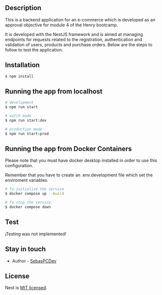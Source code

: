 ## Description

This is a backend application for an e-commerce which is developed as an approval objective for module 4 of the Henry bootcamp.

It is developed with the NestJS framework and is aimed at managing endpoints for requests related to the registration, authentication and validation of users, products and purchase orders. Below are the steps to follow to test the application.

## Installation

```bash
$ npm install
```

## Running the app from localhost

```bash
# development
$ npm run start

# watch mode
$ npm run start:dev

# production mode
$ npm run start:prod
```

## Running the app from Docker Containers

Please note that you must have docker desktop installed in order to use this configuration.

Remember that you have to create an .env.development file which set the enviroment variables.

```bash
# To initialize the service
$ docker compose up --build

# To stop the service
$ docker compose down

```

## Test

¡Testing was not implemented!

## Stay in touch

- Author - [SebasPCDev](https://www.linkedin.com/in/spalomaresc/)

## License

Nest is [MIT licensed](LICENSE).
